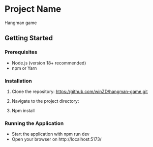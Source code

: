 # Project Name

Hangman game

## Getting Started

### Prerequisites

- Node.js (version 18+ recommended)
- npm or Yarn

### Installation

1. Clone the repository: https://github.com/winZD/hangman-game.git

2. Navigate to the project directory:

3. Npm install

### Running the Application

- Start the application with npm run dev
- Open your browser on http://localhost:5173/
